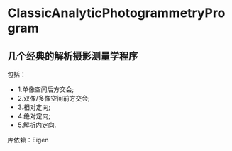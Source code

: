 # ClassicAnalyticPhotogrammetryProgram
几个经典的解析摄影测量学程序
-----------------------------------------
包括：
- 1.单像空间后方交会;
- 2.双像/多像空间前方交会;
- 3.相对定向;
- 4.绝对定向;
- 5.解析内定向.


库依赖：Eigen
